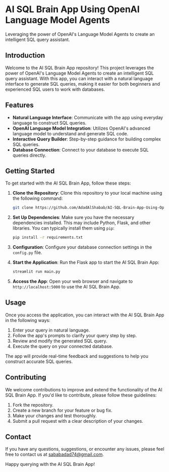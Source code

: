 # AI SQL Brain App Using OpenAI Language Model Agents
Leveraging the power of OpenAI's Language Model Agents to create an intelligent SQL query assistant.
## Introduction
Welcome to the AI SQL Brain App repository! This project leverages the power of OpenAI's Language Model Agents to create an intelligent SQL query assistant. With this app, you can interact with a natural language interface to generate SQL queries, making it easier for both beginners and experienced SQL users to work with databases.
## Features
- **Natural Language Interface**: Communicate with the app using everyday language to construct SQL queries.
- **OpenAI Language Model Integration**: Utilizes OpenAI's advanced language model to understand and generate SQL code.
- **Interactive Query Builder**: Step-by-step guidance for building complex SQL queries.
- **Database Connection**: Connect to your database to execute SQL queries directly.

## Getting Started
To get started with the AI SQL Brain App, follow these steps:

1. **Clone the Repository**: Clone this repository to your local machine using the following command:
   ```bash
   git clone https://github.com/AdadAlShabab/AI-SQL-Brain-App-Using-OpenAI-LLM-Agents.git
   ```

2. **Set Up Dependencies**: Make sure you have the necessary dependencies installed. This may include Python, Flask, and other libraries. You can typically install them using `pip`:

   ```bash
   pip install -r requirements.txt
   ```

3. **Configuration**: Configure your database connection settings in the `config.py` file.

4. **Start the Application**: Run the Flask app to start the AI SQL Brain App:

   ```bash
   streamlit run main.py
   ```

5. **Access the App**: Open your web browser and navigate to `http://localhost:5000` to use the AI SQL Brain App.

## Usage

Once you access the application, you can interact with the AI SQL Brain App in the following ways:

1. Enter your query in natural language.
2. Follow the app's prompts to clarify your query step by step.
3. Review and modify the generated SQL query.
4. Execute the query on your connected database.

The app will provide real-time feedback and suggestions to help you construct accurate SQL queries.

## Contributing

We welcome contributions to improve and extend the functionality of the AI SQL Brain App. If you'd like to contribute, please follow these guidelines:

1. Fork the repository.
2. Create a new branch for your feature or bug fix.
3. Make your changes and test thoroughly.
4. Submit a pull request with a clear description of your changes.


## Contact

If you have any questions, suggestions, or encounter any issues, please feel free to contact us at [sababadad74@gmail.com](mailto:sababadad74@gmail.com).

Happy querying with the AI SQL Brain App!
